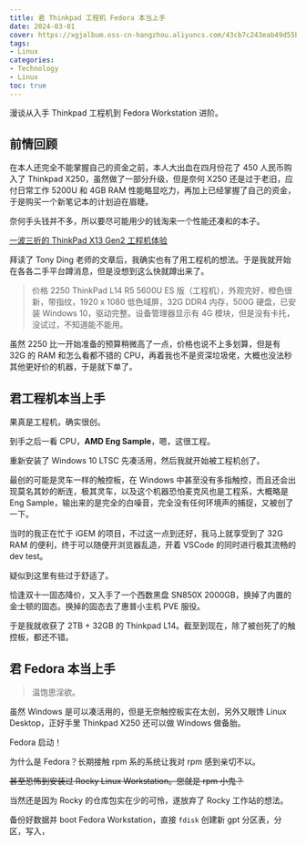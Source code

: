 ```yaml
---
title: 君 Thinkpad 工程机 Fedora 本当上手
date: 2024-03-01
cover: https://xgjalbum.oss-cn-hangzhou.aliyuncs.com/43cb7c243eab49d55b481gb8/511FA67C-A84C-11ED-B76B-C03EBA168291.png?x-oss-process=image/resize,w_900/format,webp
tags:
- Linux
categories:
- Technology
- Linux
toc: true
---
```

漫谈从入手 Thinkpad 工程机到 Fedora Workstation 进阶。
<!--more-->
## 前情回顾

在本人还完全不能掌握自己的资金之前，本人大出血在四月份花了 450 人民币购入了 Thinkpad X250，虽然做了一部分升级，但是奈何 X250 还是过于老旧，应付日常工作 5200U 和 4GB RAM 性能略显吃力，再加上已经掌握了自己的资金，于是购买一个新笔记本的计划迫在眉睫。

奈何手头钱并不多，所以要尽可能用少的钱淘来一个性能还凑和的本子。

<script type="text/javascript">
 
window.onload=function(){
		var LinkCards=document.getElementsByClassName('LinkCard');
		if(LinkCards.length != 0){
		var LinkCard=LinkCards[0];
		var link=LinkCard.href;
		var title=LinkCard.innerText;
		LinkCard.innerHTML="<style type=text/css>.LinkCard,.LinkCard:hover{text-decoration:none;border:none!important;color:inherit!important}.LinkCard{position:relative;display:block;margin:1em auto;width:390px;box-sizing:border-box;border-radius:12px;max-width:100%;overflow:hidden;color:inherit;text-decoration:none}.ztext{word-break:break-word;line-height:1.6}.LinkCard-backdrop{position:absolute;top:0;left:0;right:0;bottom:0;background-repeat:no-repeat;-webkit-filter:blur(20px);filter:blur(20px);background-size:cover;background-position:center}.LinkCard,.LinkCard:hover{text-decoration:none;border:none!important;color:inherit!important}.LinkCard-content{position:relative;display:flex;align-items:center;justify-content:space-between;padding:12px;border-radius:inherit;background-color:rgba(246,246,246,0.88)}.LinkCard-text{overflow:hidden}.LinkCard-title{display:-webkit-box;-webkit-line-clamp:2;overflow:hidden;text-overflow:ellipsis;max-height:calc(16px * 1.25 * 2);font-size:16px;font-weight:500;line-height:1.25;color:#1a1a1a}.LinkCard-meta{display:flex;margin-top:4px;font-size:14px;line-height:20px;color:#999;white-space:nowrap}.LinkCard-imageCell{margin-left:8px;border-radius:6px}.LinkCard-image{display:block;width:60px;height:auto;border-radius:inherit}</style><span class=LinkCard-backdrop style=background-image:url(https://zhstatic.zhihu.com/assets/zhihu/editor/zhihu-card-default.svg)></span><span class=LinkCard-content><span class=LinkCard-text><span class=LinkCard-title>"+title+"</span><span class=LinkCard-meta><span style=display:inline-flex;align-items:center>​<svg class="+"'Zi Zi--InsertLink'"+" fill=currentColor viewBox="+"'0 0 24 24'"+" width=17 height=17><path d="+"'M6.77 17.23c-.905-.904-.94-2.333-.08-3.193l3.059-3.06-1.192-1.19-3.059 3.058c-1.489 1.489-1.427 3.954.138 5.519s4.03 1.627 5.519.138l3.059-3.059-1.192-1.192-3.059 3.06c-.86.86-2.289.824-3.193-.08zm3.016-8.673l1.192 1.192 3.059-3.06c.86-.86 2.289-.824 3.193.08.905.905.94 2.334.08 3.194l-3.059 3.06 1.192 1.19 3.059-3.058c1.489-1.489 1.427-3.954-.138-5.519s-4.03-1.627-5.519-.138L9.786 8.557zm-1.023 6.68c.33.33.863.343 1.177.029l5.34-5.34c.314-.314.3-.846-.03-1.176-.33-.33-.862-.344-1.176-.03l-5.34 5.34c-.314.314-.3.846.03 1.177z'"+" fill-rule=evenodd></path></svg></span>"+link+"</span></span><span class=LinkCard-imageCell><img class=LinkCard-image alt=图标 src=https://www.libravatar.org/gravatarproxy/6310f21255ec7534877ec54b7a50ed72?s=256></span></span>";

		for (var i = LinkCards.length - 1; i >= 1; i--) {
		LinkCard=LinkCards[i];
		title=LinkCard.innerText;
		link=LinkCard.href;
		LinkCard.innerHTML="<span class=LinkCard-backdrop style=background-image:url(https://zhstatic.zhihu.com/assets/zhihu/editor/zhihu-card-default.svg)></span><span class=LinkCard-content><span class=LinkCard-text><span class=LinkCard-title>"+title+"</span><span class=LinkCard-meta><span style=display:inline-flex;align-items:center>​<svg class="+"'Zi Zi--InsertLink'"+" fill=currentColor viewBox="+"'0 0 24 24'"+" width=17 height=17><path d="+"'M6.77 17.23c-.905-.904-.94-2.333-.08-3.193l3.059-3.06-1.192-1.19-3.059 3.058c-1.489 1.489-1.427 3.954.138 5.519s4.03 1.627 5.519.138l3.059-3.059-1.192-1.192-3.059 3.06c-.86.86-2.289.824-3.193-.08zm3.016-8.673l1.192 1.192 3.059-3.06c.86-.86 2.289-.824 3.193.08.905.905.94 2.334.08 3.194l-3.059 3.06 1.192 1.19 3.059-3.058c1.489-1.489 1.427-3.954-.138-5.519s-4.03-1.627-5.519-.138L9.786 8.557zm-1.023 6.68c.33.33.863.343 1.177.029l5.34-5.34c.314-.314.3-.846-.03-1.176-.33-.33-.862-.344-1.176-.03l-5.34 5.34c-.314.314-.3.846.03 1.177z'"+" fill-rule=evenodd></path></svg></span>"+link+"</span></span><span class=LinkCard-imageCell><img class=LinkCard-image alt=图标 src=https://www.libravatar.org/gravatarproxy/6310f21255ec7534877ec54b7a50ed72?s=256></span></span>";
		}
	}
}
</script>
<a href="https://blog.tonyding.net/archives/12/" class="LinkCard">一波三折的 ThinkPad X13 Gen2 工程机体验</a>

拜读了 Tony Ding 老师的文章后，我确实也有了用工程机的想法。于是我就开始在各各二手平台蹲消息，但是没想到这么快就蹲出来了。

>价格 2250
> ThinkPad L14 R5 5600U ES 版（工程机），外观完好，橙色很新，带指纹，1920 x 1080 低色域屏，32G DDR4 内存，500G 硬盘，已安装 Windows 10，驱动完整。设备管理器显示有 4G 模块，但是没有卡托，没试过，不知道能不能用。

虽然 2250 比一开始准备的预算稍微高了一点，价格也说不上多划算，但是有 32G 的 RAM 和怎么看都不错的 CPU，再着我也不是资深垃圾佬，大概也没法秒其他更好价的机器，于是就下单了。

## 君工程机本当上手

果真是工程机，确实很创。

到手之后一看 CPU，**AMD Eng Sample**，嗯，这很工程。

重新安装了 Windows 10 LTSC 先凑活用，然后我就开始被工程机创了。

最创的可能是灵车一样的触控板，在 Windows 中甚至没有多指触控，而且还会出现莫名其妙的断连，极其灵车，以及这个机器恐怕麦克风也是工程系，大概略是 Eng Sample，输出来的是完全的白噪音，完全没有任何环境声的捕捉，又被创了一下。

当时的我正在忙于 iGEM 的项目，不过这一点到还好，我马上就享受到了 32G RAM 的便利，终于可以随便开浏览器乱造，开着 VSCode 的同时进行极其流畅的 dev test。

疑似到这里有些过于舒适了。

恰逢双十一固态降价，又入手了一个西数黑盘 SN850X 2000GB，换掉了内置的金士顿的固态。换掉的固态去了惠普小主机 PVE 服役。

于是我就收获了 2TB + 32GB 的 Thinkpad L14。截至到现在，除了被创死了的触控板，都还不错。

## 君 Fedora 本当上手

>温饱思淫欲。

虽然 Windows 是可以凑活用的，但是无奈触控板实在太创，另外又眼馋 Linux Desktop，正好手里 Thinkpad X250 还可以做 Windows 做备胎。

Fedora 启动！

为什么是 Fedora？长期接触 rpm 系的系统让我对 rpm 感到亲切不以。

~~甚至恐怖到安装过 Rocky Linux Workstation。您就是 rpm 小鬼？~~

当然还是因为 Rocky 的仓库包实在少的可怜，遂放弃了 Rocky 工作站的想法。

备份好数据并 boot Fedora Workstation，直接 `fdisk` 创建新 gpt 分区表，分区，写入，